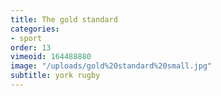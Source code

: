 ```yaml
---
title: The gold standard
categories:
- sport
order: 13
vimeoid: 164488880
image: "/uploads/gold%20standard%20small.jpg"
subtitle: york rugby
---
```


